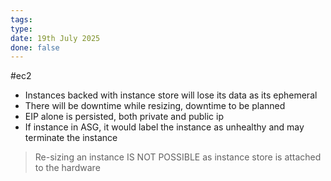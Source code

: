 ```yaml
---
tags: 
type: 
date: 19th July 2025
done: false
---
```

#ec2
- Instances backed with instance store will lose its data as its ephemeral
- There will be downtime while resizing, downtime to be planned
- EIP alone is persisted, both private and public ip
- If instance in ASG, it would label the instance as unhealthy and may terminate the instance 
 > Re-sizing an instance IS NOT POSSIBLE as instance store is attached to the hardware
